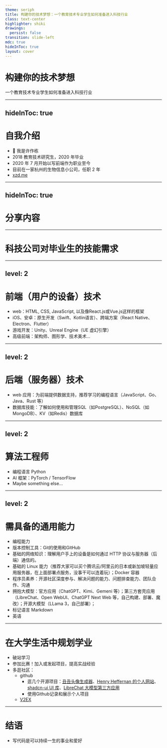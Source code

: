 ```yaml
---
theme: seriph
title: 构建你的技术梦想：一个教育技术专业学生如何准备进入科技行业
class: text-center
highlighter: shiki
drawings:
  persist: false
transition: slide-left
mdc: true
hideInToc: true
layout: cover
---
```


# 构建你的技术梦想


一个教育技术专业学生如何准备进入科技行业

<!--

-->

---
hideInToc: true
---

# 自我介绍

- 👋 我是许作栋
- 2018 教育技术研究生，2020 年毕业
- 2020 年 7 月开始以<span v-mark.red.circle="0">写前端</span>作为职业至今
- 目前在一家杭州的生物信息小公司，任职 2 年
- [xzd.me](https://www.xzd.me)

<!--
Here is another comment.
-->

---
hideInToc: true
---

# 分享内容

<Toc minDepth="1" maxDepth="2"></Toc>

---

# 科技公司对毕业生的技能需求

<Toc minDepth="2" maxDepth="2"></Toc>

---
level: 2
---


# 前端（用户的设备）技术

- web：HTML, CSS, JavaScript, 以及像React.js或Vue.js这样的框架
- iOS、安卓：原生开发（Swift、Kotlin语言）、跨端方案（React Native、Electron、Flutter）
- 游戏开发：Unity、Unreal Engine（UE 虚幻引擎）
- 高级前端：架构师、图形学、技术美术...

---
level: 2
---


# 后端（服务器）技术

- web 应用：为前端提供数据支持，推荐学习的编程语言（JavaScript、Go、Java、Rust 等）
- 数据库技能：了解如何使用和管理SQL（如PostgreSQL）、NoSQL（如MongoDB）、KV（如Redis）数据库

---
level: 2
---

# 算法工程师

- 编程语言 Python
- AI 框架：PyTorch / TensorFlow
- Maybe something else...

---
level: 2
---

# 需具备的通用能力

- 编程能力
- 版本控制工具：Git的使用和GitHub
- 基础的网络知识：理解用户手上的设备是如何通过 HTTP 协议与服务器（后端）通信的。
- 基础的 Linux 能力（推荐大家可以买个腾讯云/阿里云的日本或新加坡轻量应用服务器，在上面部署点服务，没事干可以连着玩）；Docker 容器
- 程序员素养：开源社区深度参与、解决问题的能力、问题排查能力、团队合作、沟通
- 拥抱大模型：官方应用（ChatGPT、Kimi、Gemeni 等）；第三方套壳应用（LibreChat、Open WebUI、ChatGPT Next Web 等，自己构建、部署、魔改）；开源大模型（LLama 3，自己部署）；
- 标记语言 Markdown
- 英语

---

# 在大学生活中规划学业

- 破站学习
- 参加比赛！加入或发起项目，提高实战经验
- 多逛社区：
  - github 
    - 逛几个开源项目：[丑丑头像生成器](https://github.com/txstc55/ugly-avatar)、[Henry Heffernan 的个人网站](https://github.com/henryjeff/portfolio-website)、[shadcn-ui UI 库](https://github.com/shadcn-ui/ui)、[LibreChat 大模型第三方应用](https://github.com/danny-avila/LibreChat)
    - 使用Github记录和展示个人项目
  - [V2EX](https://www.v2ex.com/)
---

# 结语

- 写代码是可以持续一生的事业和爱好
